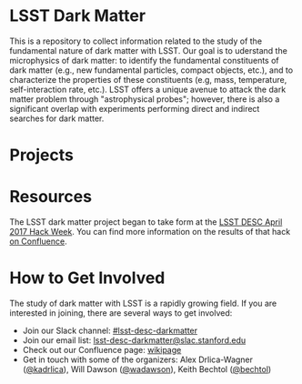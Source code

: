 # LSST Dark Matter

This is a repository to collect information related to the study of the fundamental nature of dark matter with LSST. Our goal is to uderstand the microphysics of dark matter: to identify the fundamental constituents of dark matter (e.g., new fundamental particles, compact objects, etc.), and to characterize the properties of these constituents (e.g, mass, temperature, self-interaction rate, etc.). LSST offers a unique avenue to attack the dark matter problem through "astrophysical probes"; however, there is also a significant overlap with experiments performing direct and indirect searches for dark matter.

# Projects



# Resources

The LSST dark matter project began to take form at the [LSST DESC April 2017 Hack Week](https://confluence.slac.stanford.edu/display/LSSTDESC/Hack+Week%3A+April+3-7+2017+-+FNAL). You can find more information on the results of that hack [on Confluence](https://confluence.slac.stanford.edu/display/LSSTDESC/Hack+Week%3A+April+3-7+2017+-+Dark+Matter+Hack).

# How to Get Involved

The study of dark matter with LSST is a rapidly growing field. If you are interested in joining, there are several ways to get involved:
* Join our Slack channel: [#lsst-desc-darkmatter](https://lsstc.slack.com/messages/C4THJHURX)
* Join our email list: [<lsst-desc-darkmatter@slac.stanford.edu>](http://srs.slac.stanford.edu/GroupManager/exp/LSST-DESC/protected/mailLists.jsp)
* Check out our Confluence page: [wikipage](https://confluence.slac.stanford.edu/display/LSSTDESC/Dark+Matter)
* Get in touch with some of the organizers: Alex Drlica-Wagner ([@kadrlica](https://github.com/kadrlica)), Will Dawson ([@wadawson](https://github.com/wadawson)), Keith Bechtol ([@bechtol](https://github.com/bechtol))

